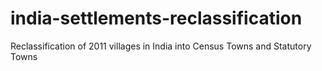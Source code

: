 # india-settlements-reclassification
Reclassification of 2011 villages in India into Census Towns and Statutory Towns
